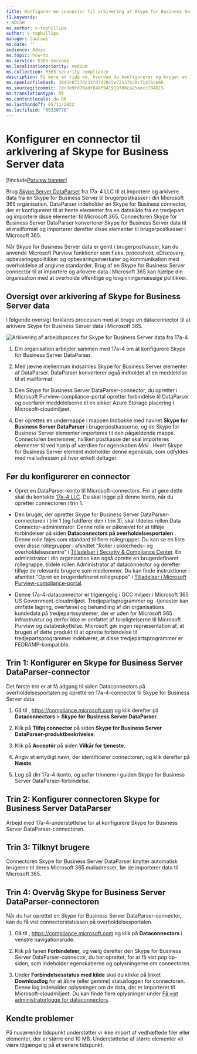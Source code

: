 ```yaml
---
title: Konfigurer en connector til arkivering af Skype for Business Server data i Microsoft 365
f1.keywords:
- NOCSH
ms.author: v-tophillips
author: v-tophillips
manager: laurawi
ms.date: ''
audience: Admin
ms.topic: how-to
ms.service: O365-seccomp
ms.localizationpriority: medium
ms.collection: M365-security-compliance
description: Få mere at vide om, hvordan du konfigurerer og bruger en 17a-4-Skype for Business Server DataParser-connector til at importere og arkivere Skype for Business Server data i Microsoft 365.
ms.openlocfilehash: 3842c8727dc33fd7d28c5a72537b39c71476ce66
ms.sourcegitcommit: 7dc7e9fd76adf848f941919f86ca25eecc704015
ms.translationtype: MT
ms.contentlocale: da-DK
ms.lasthandoff: 05/11/2022
ms.locfileid: "65320778"
---
```

# <a name="set-up-a-connector-to-archive-skype-for-business-server-data"></a>Konfigurer en connector til arkivering af Skype for Business Server data

[!include[Purview banner](../includes/purview-rebrand-banner.md)]

Brug [Skype Server DataParser](https://www.17a-4.com/skype-server-dataparser/) fra 17a-4 LLC til at importere og arkivere data fra en Skype for Business Server til brugerpostkasser i din Microsoft 365 organisation. DataParser indeholder en Skype for Business connector, der er konfigureret til at hente elementer fra en datakilde fra en tredjepart og importere disse elementer til Microsoft 365. Connectoren Skype for Business Server DataParser konverterer Skype for Business Server data til et mailformat og importerer derefter disse elementer til brugerpostkasser i Microsoft 365.

Når Skype for Business Server data er gemt i brugerpostkasser, kan du anvende Microsoft Purview funktioner som f.eks. proceshold, eDiscovery, opbevaringspolitikker og opbevaringsmærkater og kommunikation med overholdelse af angivne standarder. Brug af en Skype for Business Server connector til at importere og arkivere data i Microsoft 365 kan hjælpe din organisation med at overholde offentlige og lovgivningsmæssige politikker.

## <a name="overview-of-archiving-skype-for-business-server-data"></a>Oversigt over arkivering af Skype for Business Server data

I følgende oversigt forklares processen med at bruge en dataconnector til at arkivere Skype for Business Server data i Microsoft 365.

![Arkivering af arbejdsproces for Skype for Business Server data fra 17a-4.](../media/SkypeServerDataParserConnectorWorkflow.png)

1. Din organisation arbejder sammen med 17a-4 om at konfigurere Skype for Business Server DataParser.

2. Med jævne mellemrum indsamles Skype for Business Server elementer af DataParser. DataParser konverterer også indholdet af en meddelelse til et mailformat.

3. Den Skype for Business Server DataParser-connector, du opretter i Microsoft Purview-compliance-portal opretter forbindelse til DataParser og overfører meddelelserne til en sikker Azure Storage placering i Microsoft-cloudmiljøet.

4. Der oprettes en undermappe i mappen Indbakke med navnet **Skype for Business Server DataParser** i brugerpostkasserne, og de Skype for Business Server elementer importeres til den pågældende mappe. Connectoren bestemmer, hvilken postkasse der skal importeres elementer til ved hjælp af værdien for egenskaben *Mail* . Hvert Skype for Business Server element indeholder denne egenskab, som udfyldes med mailadressen på hver enkelt deltager.

## <a name="before-you-set-up-a-connector"></a>Før du konfigurerer en connector

- Opret en DataParser-konto til Microsoft-connectors. For at gøre dette skal du kontakte [17a-4 LLC](https://www.17a-4.com/contact/). Du skal logge på denne konto, når du opretter connectoren i trin 1.

- Den bruger, der opretter Skype for Business Server DataParser-connectoren i trin 1 (og fuldfører den i trin 3), skal tildeles rollen Data Connector-administrator. Denne rolle er påkrævet for at tilføje forbindelser på siden **Dataconnectors på overholdelsesportalen** . Denne rolle føjes som standard til flere rollegrupper. Du kan se en liste over disse rollegrupper i afsnittet "Roller i sikkerheds- og overholdelsescentre" i [Tilladelser i Security & Compliance Center](../security/office-365-security/permissions-in-the-security-and-compliance-center.md#roles-in-the-security--compliance-center). En administrator i din organisation kan også oprette en brugerdefineret rollegruppe, tildele rollen Administrator af dataconnector og derefter tilføje de relevante brugere som medlemmer. Du kan finde instruktioner i afsnittet "Opret en brugerdefineret rollegruppe" i [Tilladelser i Microsoft Purview-compliance-portal](microsoft-365-compliance-center-permissions.md#create-a-custom-role-group).

- Denne 17a-4-dataconnector er tilgængelig i GCC miljøer i Microsoft 365 US Government-cloudmiljøet. Tredjepartsprogrammer og -tjenester kan omfatte lagring, overførsel og behandling af din organisations kundedata på tredjepartssystemer, der er uden for Microsoft 365 infrastruktur og derfor ikke er omfattet af forpligtelserne til Microsoft Purview og databeskyttelse. Microsoft gør ingen repræsentation af, at brugen af dette produkt til at oprette forbindelse til tredjepartsprogrammer indebærer, at disse tredjepartsprogrammer er FEDRAMP-kompatible.

## <a name="step-1-set-up-a-skype-for-business-server-dataparser-connector"></a>Trin 1: Konfigurer en Skype for Business Server DataParser-connector

Det første trin er at få adgang til siden Dataconnectors på overholdelsesportalen og oprette en 17a-4-connector til Skype for Business Server data.

1. Gå til , <https://compliance.microsoft.com> og klik derefter på **Dataconnectors** >  **Skype for Business Server DataParser**.

2. Klik på **Tilføj connector** på siden **Skype for Business Server DataParser-produktbeskrivelse**.

3. Klik på **Acceptér** på siden **Vilkår for tjeneste**.

4. Angiv et entydigt navn, der identificerer connectoren, og klik derefter på **Næste**.

5. Log på din 17a-4-konto, og udfør trinnene i guiden Skype for Business Server DataParser-forbindelse.

## <a name="step-2-configure-the-skype-for-business-server-dataparser-connector"></a>Trin 2: Konfigurer connectoren Skype for Business Server DataParser

Arbejd med 17a-4-understøttelse for at konfigurere Skype for Business Server DataParser-connectoren.

## <a name="step-3-map-users"></a>Trin 3: Tilknyt brugere

Connectoren Skype for Business Server DataParser knytter automatisk brugerne til deres Microsoft 365 mailadresser, før de importerer data til Microsoft 365.

## <a name="step-4-monitor-the-skype-for-business-server-dataparser-connector"></a>Trin 4: Overvåg Skype for Business Server DataParser-connectoren

Når du har oprettet en Skype for Business Server DataParser-connector, kan du få vist connectorstatussen på overholdelsesportalen.

1. Gå til , <https://compliance.microsoft.com> og klik på **Dataconnectors** i venstre navigationsrude.

2. Klik på fanen **Forbindelser,** og vælg derefter den Skype for Business Server DataParser-connector, du har oprettet, for at få vist pop op-siden, som indeholder egenskaberne og oplysningerne om connectoren.

3. Under **Forbindelsesstatus med kilde** skal du klikke på linket **Downloadlog** for at åbne (eller gemme) statusloggen for connectoren. Denne log indeholder oplysninger om de data, der er importeret til Microsoft-cloudmiljøet. Du kan finde flere oplysninger under [Få vist administratorlogge for dataconnectors](data-connector-admin-logs.md).

## <a name="known-issues"></a>Kendte problemer

På nuværende tidspunkt understøtter vi ikke import af vedhæftede filer eller elementer, der er større end 10 MB. Understøttelse af større elementer vil være tilgængelig på et senere tidspunkt.
